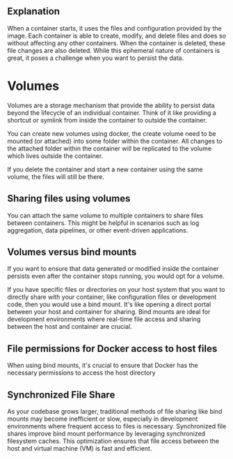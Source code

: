 ## Explanation
When a container starts, it uses the files and configuration provided by 
the image. Each container is able to create, modify, and delete files and 
does so without affecting any other containers. When the container is 
deleted, these file changes are also deleted.
While this ephemeral nature of containers is great, it poses a challenge 
when you want to persist the data.

# Volumes
Volumes are a storage mechanism that provide the ability to persist data 
beyond the lifecycle of an individual container. Think of it like providing
a shortcut or symlink from inside the container to outside the container.

You can create new volumes using docker, the create volume need to be 
mounted (or attached) into some folder within the container.
All changes to the attached folder within the container will be replicated 
to the volume which lives outside the container.

If you delete the container and start a new container using the same 
volume, the files will still be there.

## Sharing files using volumes
You can attach the same volume to multiple containers to share files 
between containers. This might be helpful in scenarios such as log 
aggregation, data pipelines, or other event-driven applications.

## Volumes versus bind mounts
If you want to ensure that data generated or modified inside the container 
persists even after the container stops running, you would opt for a 
volume.

If you have specific files or directories on your host system that you want
to directly share with your container, like configuration files or 
development code, then you would use a bind mount. It's like opening a 
direct portal between your host and container for sharing. Bind mounts are 
ideal for development environments where real-time file access and sharing 
between the host and container are crucial.

## File permissions for Docker access to host files
When using bind mounts, it's crucial to ensure that Docker has the 
necessary permissions to access the host directory

## Synchronized File Share
As your codebase grows larger, traditional methods of file sharing like 
bind mounts may become inefficient or slow, especially in development 
environments where frequent access to files is necessary. Synchronized file
shares improve bind mount performance by leveraging synchronized filesystem
caches. This optimization ensures that file access between the host and 
virtual machine (VM) is fast and efficient.
